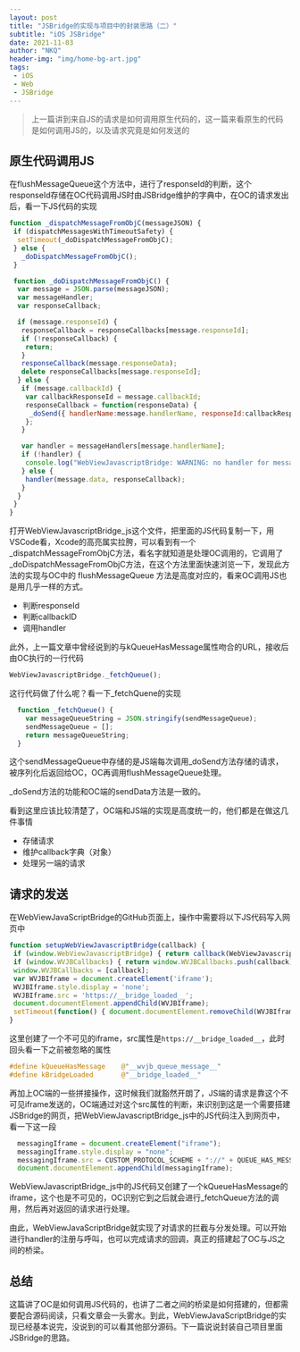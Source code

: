 ```yaml
---
layout: post
title: "JSBridge的实现与项目中的封装思路（二）"
subtitle: "iOS JSBridge"
date: 2021-11-03
author: "NKQ"
header-img: "img/home-bg-art.jpg"
tags:
 - iOS
 - Web
 - JSBridge
---
```


> 上一篇讲到来自JS的请求是如何调用原生代码的，这一篇来看原生的代码是如何调用JS的，以及请求究竟是如何发送的

## 原生代码调用JS

在flushMessageQueue这个方法中，进行了responseId的判断，这个responseId存储在OC代码调用JS时由JSBridge维护的字典中，在OC的请求发出后，看一下JS代码的实现

```js
function _dispatchMessageFromObjC(messageJSON) {
 if (dispatchMessagesWithTimeoutSafety) {
  setTimeout(_doDispatchMessageFromObjC);
 } else {
   _doDispatchMessageFromObjC();
 }

 function _doDispatchMessageFromObjC() {
  var message = JSON.parse(messageJSON);
  var messageHandler;
  var responseCallback;

  if (message.responseId) {
   responseCallback = responseCallbacks[message.responseId];
   if (!responseCallback) {
    return;
   }
   responseCallback(message.responseData);
   delete responseCallbacks[message.responseId];
  } else {
   if (message.callbackId) {
    var callbackResponseId = message.callbackId;
    responseCallback = function(responseData) {
     _doSend({ handlerName:message.handlerName, responseId:callbackResponseId, responseData:responseData });
    };
   }

   var handler = messageHandlers[message.handlerName];
   if (!handler) {
    console.log("WebViewJavascriptBridge: WARNING: no handler for message from ObjC:", message);
   } else {
    handler(message.data, responseCallback);
   }
  }
 }
}
```

打开WebViewJavascriptBridge_js这个文件，把里面的JS代码复制一下，用VSCode看，Xcode的高亮属实拉胯，可以看到有一个_dispatchMessageFromObjC方法，看名字就知道是处理OC调用的，它调用了_doDispatchMessageFromObjC方法，在这个方法里面快速浏览一下，发现此方法的实现与OC中的 flushMessageQueue 方法是高度对应的，看来OC调用JS也是用几乎一样的方式。

- 判断responseId
- 判断callbackID
- 调用handler

此外，上一篇文章中曾经说到的与kQueueHasMessage属性吻合的URL，接收后由OC执行的一行代码

```js
WebViewJavascriptBridge._fetchQueue();
```

这行代码做了什么呢？看一下_fetchQuene的实现

```js
  function _fetchQueue() {
    var messageQueueString = JSON.stringify(sendMessageQueue);
    sendMessageQueue = [];
    return messageQueueString;
  }
```

这个sendMessageQueue中存储的是JS端每次调用_doSend方法存储的请求，被序列化后返回给OC，OC再调用flushMessageQueue处理。

_doSend方法的功能和OC端的sendData方法是一致的。

看到这里应该比较清楚了，OC端和JS端的实现是高度统一的，他们都是在做这几件事情

- 存储请求
- 维护callback字典（对象）
- 处理另一端的请求

## 请求的发送

在WebViewJavaScriptBridge的GitHub页面上，操作中需要将以下JS代码写入网页中

```js
function setupWebViewJavascriptBridge(callback) {
 if (window.WebViewJavascriptBridge) { return callback(WebViewJavascriptBridge); }
 if (window.WVJBCallbacks) { return window.WVJBCallbacks.push(callback); }
 window.WVJBCallbacks = [callback];
 var WVJBIframe = document.createElement('iframe');
 WVJBIframe.style.display = 'none';
 WVJBIframe.src = 'https://__bridge_loaded__';
 document.documentElement.appendChild(WVJBIframe);
 setTimeout(function() { document.documentElement.removeChild(WVJBIframe) }, 0)
}
```

这里创建了一个不可见的iframe，src属性是`https://__bridge_loaded__`，此时回头看一下之前被忽略的属性

```c
#define kQueueHasMessage    @"__wvjb_queue_message__"
#define kBridgeLoaded       @"__bridge_loaded__"
```

再加上OC端的一些拼接操作，这时候我们就豁然开朗了，JS端的请求是靠这个不可见iframe发送的，OC端通过对这个src属性的判断，来识别到这是一个需要搭建JSBridge的网页，把WebViewJavascriptBridge_js中的JS代码注入到网页中，看一下这一段

```js
  messagingIframe = document.createElement("iframe");
  messagingIframe.style.display = "none";
  messagingIframe.src = CUSTOM_PROTOCOL_SCHEME + "://" + QUEUE_HAS_MESSAGE;
  document.documentElement.appendChild(messagingIframe);
```

WebViewJavascriptBridge_js中的JS代码又创建了一个kQueueHasMessage的iframe，这个也是不可见的，OC识别它到之后就会进行_fetchQueue方法的调用，然后再对返回的请求进行处理。

由此，WebViewJavaScriptBridge就实现了对请求的拦截与分发处理。可以开始进行handler的注册与呼叫，也可以完成请求的回调，真正的搭建起了OC与JS之间的桥梁。

## 总结

这篇讲了OC是如何调用JS代码的，也讲了二者之间的桥梁是如何搭建的，但都需要配合源码阅读，只看文章会一头雾水。到此，WebViewJavaScriptBridge的实现已经基本说完，没说到的可以看其他部分源码。下一篇说说封装自己项目里面JSBridge的思路。
